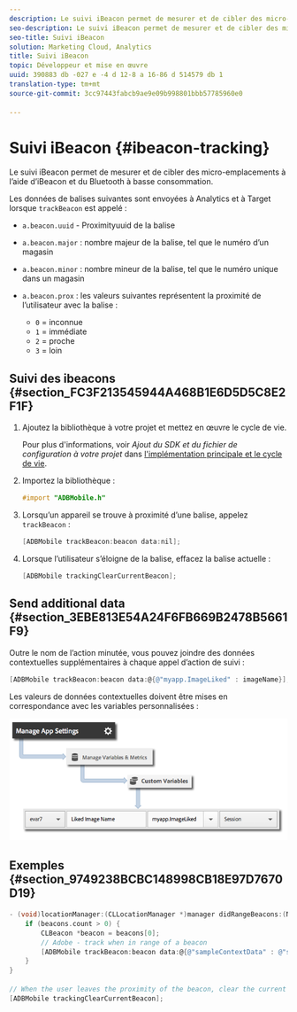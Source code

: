 ```yaml
---
description: Le suivi iBeacon permet de mesurer et de cibler des micro-emplacements à l’aide d’iBeacon et du Bluetooth à basse consommation.
seo-description: Le suivi iBeacon permet de mesurer et de cibler des micro-emplacements à l’aide d’iBeacon et du Bluetooth à basse consommation.
seo-title: Suivi iBeacon
solution: Marketing Cloud, Analytics
title: Suivi iBeacon
topic: Développeur et mise en œuvre
uuid: 390883 db -027 e -4 d 12-8 a 16-86 d 514579 db 1
translation-type: tm+mt
source-git-commit: 3cc97443fabcb9ae9e09b998801bbb57785960e0

---
```



# Suivi iBeacon {#ibeacon-tracking}

Le suivi iBeacon permet de mesurer et de cibler des micro-emplacements à l’aide d’iBeacon et du Bluetooth à basse consommation.

Les données de balises suivantes sont envoyées à Analytics et à Target lorsque `trackBeacon` est appelé :

* `a.beacon.uuid` - Proximityuuid de la balise
* `a.beacon.major` : nombre majeur de la balise, tel que le numéro d’un magasin
* `a.beacon.minor` : nombre mineur de la balise, tel que le numéro unique dans un magasin
* `a.beacon.prox` : les valeurs suivantes représentent la proximité de l’utilisateur avec la balise :

   * `0` = inconnue
   * `1` = immédiate
   * `2` = proche
   * `3` = loin

## Suivi des ibeacons {#section_FC3F213545944A468B1E6D5D5C8E2F1F}

1. Ajoutez la bibliothèque à votre projet et mettez en œuvre le cycle de vie.

   Pour plus d'informations, voir *Ajout du SDK et du fichier de configuration à votre projet* dans [l'implémentation principale et le cycle de vie](/help/ios/getting-started/dev-qs.md).
1. Importez la bibliothèque :

   ```objective-c
   #import "ADBMobile.h"
   ```

1. Lorsqu’un appareil se trouve à proximité d’une balise, appelez `trackBeacon` :

   ```objective-c
   [ADBMobile trackBeacon:beacon data:nil];
   ```

1. Lorsque l’utilisateur s’éloigne de la balise, effacez la balise actuelle :

   ```objective-c
   [ADBMobile trackingClearCurrentBeacon];
   ```

## Send additional data {#section_3EBE813E54A24F6FB669B2478B5661F9}

Outre le nom de l’action minutée, vous pouvez joindre des données contextuelles supplémentaires à chaque appel d’action de suivi :

```objective-c
[ADBMobile trackBeacon:beacon data:@{@"myapp.ImageLiked" : imageName}];
```

Les valeurs de données contextuelles doivent être mises en correspondance avec les variables personnalisées :

![](assets/map-variable-context-ltv.png)

## Exemples {#section_9749238BCBC148998CB18E97D7670D19}

```objective-c
- (void)locationManager:(CLLocationManager *)manager didRangeBeacons:(NSArray *)beacons inRegion:(CLBeaconRegion *)region { 
    if (beacons.count > 0) { 
        CLBeacon *beacon = beacons[0]; 
        // Adobe - track when in range of a beacon 
        [ADBMobile trackBeacon:beacon data:@{@"sampleContextData" : @"sampleContextDataVal"}]; 
    } 
} 
 
// When the user leaves the proximity of the beacon, clear the current beacon 
[ADBMobile trackingClearCurrentBeacon];
```

